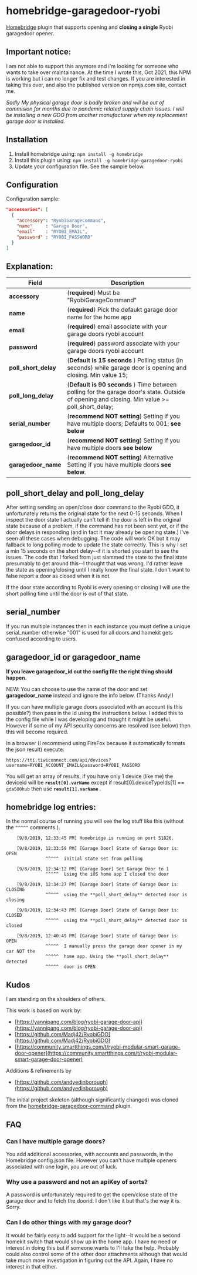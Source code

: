 # homebridge-garagedoor-ryobi

[Homebridge](https://github.com/nfarina/homebridge) plugin that supports opening and **closing a single** Ryobi garagedoor opener.

## Important notice: 

I am not able to support this anymore and i'm looking for someone who wants to take over maintainance. At the time I wrote this, Oct 2021, this NPM is working but i can no longer fix and test changes. If you are interested in taking this over, and also the published version on npmjs.com site, contact me.

_Sadly My physical garage door is badly broken and will be out of commision for months due to pandemic related supply chain issues. I will be installing a new GDO from another manufacturer when my replacement garage door is installed._

## Installation

1. Install homebridge using: `npm install -g homebridge`
2. Install this plugin using: `npm install -g homebridge-garagedoor-ryobi`
3. Update your configuration file. See the sample below.

## Configuration

Configuration sample:

```json
"accessories": [
  {
    "accessory": "RyobiGarageCommand",
    "name"     : "Garage Door",
    "email"    : "RYOBI_EMAIL",
    "password" : "RYOBI_PASSWORD"
  }
]

```
## Explanation:

Field                   | Description
------------------------|------------
**accessory**                  | (**required**) Must be "RyobiGarageCommand"
**name**                          | (**required**) Pick the defaukt garage door name for the home app
**email** 			   | (**required**) email associate with your garage doors ryobi account
**password**	                  | (**required**) password associate with your garage doors ryobi account
**poll_short_delay**         | (**Default is 15 seconds** ) Polling status (in seconds) while garage door is opening and closing. Min value 15;  
**poll_long_delay**          | (**Default is 90 seconds** ) Time between polling for the garage door's state.  Outside of opening and closing. Min value >= poll_short_delay;
**serial_number**       |  (**recommend NOT setting**) Setting if you have multiple doors; Defaults to 001; **see below**
**garagedoor_id**        |  (**recommend NOT setting**) Setting if you have multiple doors **see below**
**garagedoor_name**    |    (**recommend NOT setting**) Alternative Setting if you have multiple doors **see below**.

## poll_short_delay and poll_long_delay
After setting sending an open/close door command to the Ryobi GDO, it unfortunately returns the original state for the next 0-15 seconds. When I inspect the door state I actually can't tell if: the door is left in the original state because of a problem,  if the command has not been sent yet, or if the door delays in responding (and in fact it may already be opening state.)  I've seen all these cases when debugging. The code will work OK but it may fallback to long polling mode to update the state correctly. This is why I set a min 15 seconds on the short delay--if it is shorted you start to see the issues. The code that I forked from just slammed the state to the final state presumably to get around this--I thought that was wrong, I'd rather leave the state as opening/closing until I really know the final state. I don't want to false report a door as closed when it is not.

If the door state according to Ryobi is every opening or closing I will use the short polling time until the door is out of that state.

## serial_number

If you run multiple instances then in each instance you must define a unique serial_number otherwise "001" is used for all doors and homekit gets confused according to users.

## garagedoor_id or garagedoor_name

**If you leave **garagedoor_id** out the config file the right thing should happen.**

NEW: You can choose to use the name of the door and set **garagedoor_name** instead and ignore the info below. (Thanks Andy!)

If you can have multiple garage doors associated with an account (is this possible?) then pass in the id using the instructions below. I added this to the config file while I was developing and thought it might be useful. However if some of my API security concerns are resolved (see below) then this will become required.

In a browser (I recommend using FireFox because it automatically formats the json result) execute:

`https://tti.tiwiconnect.com/api/devices?username=RYOBI_ACCOUNT_EMAIL&password=RYOBI_PASSORD`

You will get an array of results, if you have only 1 device (like me) the deviceid will be **`result[0].varName`** except if result[0].deviceTypeIds[1] == `gda500hub` then use **`result[1].varName`** .

## homebridge log entries:

In the normal course of running you will see the log stuff like this (without the  `^^^^^`  comments.).

        [9/8/2019, 12:33:45 PM] Homebridge is running on port 51826.

        [9/8/2019, 12:33:59 PM] [Garage Door] State of Garage Door is: OPEN
                   ^^^^^  initial state set from polling

        [9/8/2019, 12:34:12 PM] [Garage Door] Set Garage Door to 1
                   ^^^^^  Using the iOS home app I closed the door

        [9/8/2019, 12:34:27 PM] [Garage Door] State of Garage Door is: CLOSING
                   ^^^^^  using the **poll_short_delay** detected door is closing

        [9/8/2019, 12:34:43 PM] [Garage Door] State of Garage Door is: CLOSED
                   ^^^^^  using the **poll_short_delay** detected door is closed

        [9/8/2019, 12:40:49 PM] [Garage Door] State of Garage Door is: OPEN
                   ^^^^^  I manually press the garage door opener in my car NOT the
                   ^^^^^  home app. Using the **poll_short_delay** detected
                   ^^^^^  door is OPEN

## Kudos

I am standing on the shoulders of others.

This work is based on work by:

* [https://yannipang.com/blog/ryobi-garage-door-api](https://yannipang.com/blog/ryobi-garage-door-api)
* [https://github.com/Madj42/RyobiGDO](https://github.com/Madj42/RyobiGDO)
* [https://community.smartthings.com/t/ryobi-modular-smart-garage-door-opener](https://community.smartthings.com/t/ryobi-modular-smart-garage-door-opener)

Additions & refinements by
* [https://github.com/andyedinborough](https://github.com/andyedinborough)

The initial project skeleton (although significantly changed) was cloned from the [homebridge-garagedoor-command](https://github.com/apexad/homebridge-garagedoor-command) plugin.

## FAQ

### Can I have multiple garage doors?
You add additional accessories, with accounts and passwords, in the Homebridge config.json file.
However you can't have multiple openers associated with one login, you are out of luck.

### Why use a password and not an apiKey of sorts?
A password is unfortunately required to get the open/close state of the garage door and to fetch the doorid. I don't like it but that's the way it is. Sorry.

### Can I do other things with my garage door?
It would be fairly easy to add support for the light--it would be a second homekit switch that would show up in the home app. I have no need or interest in doing this but if someone wants to I'll take the help. Probably could also control some of the other door attachments although that would take much more investigation in figuring out the API. Again, I have no interest in that either.

